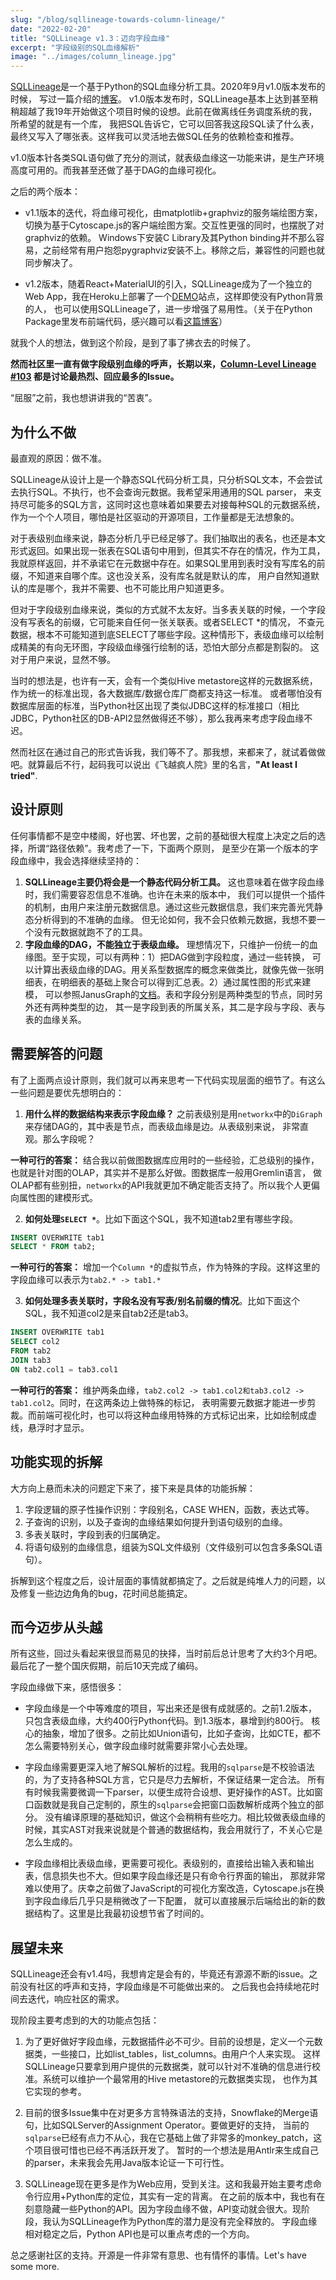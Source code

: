 ```yaml
---
slug: "/blog/sqllineage-towards-column-lineage/"
date: "2022-02-20"
title: "SQLLineage v1.3：迈向字段血缘"
excerpt: "字段级别的SQL血缘解析"
image: "../images/column_lineage.jpg"
---
```


[SQLLineage](https://github.com/reata/sqllineage)是一个基于Python的SQL血缘分析工具。2020年9月v1.0版本发布的时候，
写过一篇介绍的[博客](https://reata.github.io/blog/sqllineage-a-sql-lineage-analysis-tool/)。
v1.0版本发布时，SQLLineage基本上达到甚至稍稍超越了我19年开始做这个项目时候的设想。此前在做离线任务调度系统的我，所希望的就是有一个库，
我把SQL告诉它，它可以回答我这段SQL读了什么表，最终又写入了哪张表。这样我可以灵活地去做SQL任务的依赖检查和推荐。

v1.0版本针各类SQL语句做了充分的测试，就表级血缘这一功能来讲，是生产环境高度可用的。而我甚至还做了基于DAG的血缘可视化。

之后的两个版本：

- v1.1版本的迭代，将血缘可视化，由matplotlib+graphviz的服务端绘图方案，切换为基于Cytoscape.js的客户端绘图方案。交互性更强的同时，也摆脱了对graphviz的依赖。
  Windows下安装C Library及其Python binding并不那么容易，之前经常有用户抱怨pygraphviz安装不上。移除之后，兼容性的问题也就同步解决了。

- v1.2版本，随着React+MaterialUI的引入，SQLLineage成为了一个独立的Web App，我在Heroku上部署了一个[DEMO](https://sqllineage.herokuapp.com/)站点，这样即使没有Python背景的人，
  也可以使用SQLLineage了，进一步增强了易用性。（关于在Python Package里发布前端代码，感兴趣可以看[这篇博客](https://reata.github.io/blog/build-frontend-bundle-in-a-python-package/)）

就我个人的想法，做到这个阶段，是到了事了拂衣去的时候了。

**然而社区里一直有做字段级别血缘的呼声，长期以来，[Column-Level Lineage #103](https://github.com/reata/sqllineage/issues/103)
都是讨论最热烈、回应最多的Issue。**

“屈服”之前，我也想讲讲我的“苦衷”。

## 为什么不做

最直观的原因：做不准。

SQLLineage从设计上是一个静态SQL代码分析工具，只分析SQL文本，不会尝试去执行SQL。不执行，也不会查询元数据。我希望采用通用的SQL parser，
来支持尽可能多的SQL方言，这同时这也意味着如果要去对接每种SQL的元数据系统，作为一个个人项目，哪怕是社区驱动的开源项目，工作量都是无法想象的。

对于表级别血缘来说，静态分析几乎已经足够了。我们抽取出的表名，也还是本文形式返回。如果出现一张表在SQL语句中用到，但其实不存在的情况，作为工具，
我就原样返回，并不承诺它在元数据中存在。如果SQL里用到表时没有写库名的前缀，不知道来自哪个库。这也没关系，没有库名就是默认的库，
用户自然知道默认的库是哪个，我并不需要、也不可能比用户知道更多。

但对于字段级别血缘来说，类似的方式就不太友好。当多表关联的时候，一个字段没有写表名的前缀，它可能来自任何一张关联表。或者SELECT *的情况，
不查元数据，根本不可能知道到底SELECT了哪些字段。这种情形下，表级血缘可以绘制成精美的有向无环图，字段级血缘强行绘制的话，恐怕大部分点都是割裂的。
这对于用户来说，显然不够。

当时的想法是，也许有一天，会有一个类似Hive metastore这样的元数据系统，作为统一的标准出现，各大数据库/数据仓库厂商都支持这一标准。
或者哪怕没有数据库层面的标准，当Python社区出现了类似JDBC这样的标准接口（相比JDBC，Python社区的DB-API2显然做得还不够），那么我再来考虑字段血缘不迟。

然而社区在通过自己的形式告诉我，我们等不了。那我想，来都来了，就试着做做吧。就算最后不行，起码我可以说出《飞越疯人院》里的名言，**"At least I tried"**.

## 设计原则

任何事情都不是空中楼阁，好也罢、坏也罢，之前的基础很大程度上决定之后的选择，所谓“路径依赖”。我考虑了一下，下面两个原则，
是至少在第一个版本的字段血缘中，我会选择继续坚持的：

1. **SQLLineage主要仍将会是一个静态代码分析工具。** 这也意味着在做字段血缘时，我们需要容忍信息不准确。也许在未来的版本中， 
   我们可以提供一个插件的机制，由用户来注册元数据信息。通过这些元数据信息，我们来完善光凭静态分析得到的不准确的血缘。
   但无论如何，我不会只依赖元数据，我想不要一个没有元数据就跑不了的工具。
2. **字段血缘的DAG，不能独立于表级血缘。** 理想情况下，只维护一份统一的血缘图。至于实现，可以有两种：1）把DAG做到字段粒度，通过一些转换，
   可以计算出表级血缘的DAG。用关系型数据库的概念来做类比，就像先做一张明细表，在明细表的基础上聚合可以得到汇总表。2）通过属性图的形式来建模，
   可以参照JanusGraph的[文档](https://docs.janusgraph.org/schema/)。表和字段分别是两种类型的节点，同时另外还有两种类型的边，
   其一是字段到表的所属关系，其二是字段与字段、表与表的血缘关系。

## 需要解答的问题

有了上面两点设计原则，我们就可以再来思考一下代码实现层面的细节了。有这么一些问题是要优先想明白的：

1. **用什么样的数据结构来表示字段血缘？** 之前表级别是用`networkx`中的`DiGraph`来存储DAG的，其中表是节点，而表级血缘是边。从表级别来说，
   非常直观。那么字段呢？

**一种可行的答案：** 结合我以前做图数据库应用时的一些经验，汇总级别的操作，也就是针对图的OLAP，其实并不是那么好做。图数据库一般用Gremlin语言，
做OLAP都有些别扭，`networkx`的API我就更加不确定能否支持了。所以我个人更偏向属性图的建模形式。

2. **如何处理`SELECT *`**。比如下面这个SQL，我不知道tab2里有哪些字段。

```sql
INSERT OVERWRITE tab1
SELECT * FROM tab2;
```

**一种可行的答案：** 增加一个`Column *`的虚拟节点，作为特殊的字段。这样这里的字段血缘可以表示为`tab2.* -> tab1.*`

3. **如何处理多表关联时，字段名没有写表/别名前缀的情况**。比如下面这个SQL，我不知道col2是来自tab2还是tab3。

```sql
INSERT OVERWRITE tab1
SELECT col2
FROM tab2
JOIN tab3
ON tab2.col1 = tab3.col1
```

**一种可行的答案：** 维护两条血缘，`tab2.col2 -> tab1.col2和tab3.col2 -> tab1.col2`。同时，在这两条边上做特殊的标记，
表明需要元数据才能进一步剪裁。而前端可视化时，也可以将这种血缘用特殊的方式标记出来，比如绘制成虚线，悬浮时才显示。

## 功能实现的拆解

大方向上悬而未决的问题定下来了，接下来是具体的功能拆解：

1. 字段逻辑的原子性操作识别：字段别名，CASE WHEN，函数，表达式等。
2. 子查询的识别，以及子查询的血缘结果如何提升到语句级别的血缘。
3. 多表关联时，字段到表的归属确定。
4. 将语句级别的血缘信息，组装为SQL文件级别（文件级别可以包含多条SQL语句）。

拆解到这个程度之后，设计层面的事情就都搞定了。之后就是纯堆人力的问题，以及修复一些边边角角的bug，花时间总能搞定。

## 而今迈步从头越

所有这些，回过头看起来很显而易见的抉择，当时前后总计思考了大约3个月吧。最后花了一整个国庆假期，前后10天完成了编码。

字段血缘做下来，感悟很多：

- 字段血缘是一个中等难度的项目，写出来还是很有成就感的。之前1.2版本，只包含表级血缘，大约400行Python代码。到1.3版本，暴增到约800行。
  核心的抽象，增加了很多。之前比如Union语句，比如子查询，比如CTE，都不怎么需要特别关心，做字段血缘时就需要非常小心去处理。

- 字段血缘需要更深入地了解SQL解析的过程。我用的`sqlparse`是不校验语法的，为了支持各种SQL方言，它只是尽力去解析，不保证结果一定合法。
  所有有时候我需要微调一下parser，以便生成符合设想、更好操作的AST。比如窗口函数就是我自己定制的，原生的`sqlparse`会把窗口函数解析成两个独立的部分。
  没有编译原理的基础知识，做这个会稍稍有些吃力。相比较做表级血缘的时候，其实AST对我来说就是个普通的数据结构，我会用就行了，不关心它是怎么生成的。

- 字段血缘相比表级血缘，更需要可视化。表级别的，直接给出输入表和输出表，信息损失也不大。但如果字段血缘还是只有命令行界面的输出，
  那就非常难以使用了。庆幸之前做了JavaScript的可视化方案改造，Cytoscape.js在换到字段血缘后几乎只是稍微改了一下配置，
  就可以直接展示后端给出的新的数据结构了。这里是比我最初设想节省了时间的。

## 展望未来

SQLLineage还会有v1.4吗，我想肯定是会有的，毕竟还有源源不断的issue。之前没有社区的呼声和支持，字段血缘是不可能做出来的。
之后我也会持续地花时间去迭代，响应社区的需求。

现阶段主要考虑到的大的功能点包括：

1. 为了更好做好字段血缘，元数据插件必不可少。目前的设想是，定义一个元数据类，一些接口，比如list_tables，list_columns。由用户个人来实现。
   这样SQLLineage只要拿到用户提供的元数据类，就可以针对不准确的信息进行校准。系统可以维护一个最常用的Hive metastore的元数据类实现，
   也作为其它实现的参考。

2. 目前的很多Issue集中在对更多方言特殊语法的支持，Snowflake的Merge语句，比如SQLServer的Assignment Operator。要做更好的支持，
   当前的`sqlparse`已经有点力不从心，我在它基础上做了非常多的monkey_patch，这个项目很可惜也已经不再活跃开发了。
   暂时的一个想法是用Antlr来生成自己的parser，未来我会先用Java版本论证一下可行性。

3. SQLLineage现在更多是作为Web应用，受到关注。这和我最开始主要考虑命令行应用+Python库的定位，其实有一定的背离。
   在之前的版本中，我也有在刻意隐藏一些Python的API。因为字段血缘不做，API变动就会很大。现阶段，我认为SQLLineage作为Python库的潜力是没有完全释放的。
   字段血缘相对稳定之后，Python API也是可以重点考虑的一个方向。

总之感谢社区的支持。开源是一件非常有意思、也有情怀的事情。Let's have some more.
